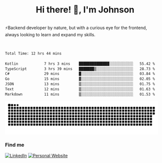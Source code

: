 <div id="user-content-toc">
  <ul align="center">
    <summary><h1 style="display: inline-block">Hi there! 👋, I'm Johnson</h1></summary>
  </ul>
</div>

⚡Backend developer by nature, but with a curious eye for the frontend, always looking to learn and expand my skills.

<br>


<!--START_SECTION:waka-->

```txt
Total Time: 12 hrs 44 mins

Kotlin            7 hrs 3 mins    ██████████████░░░░░░░░░░░   55.42 %
TypeScript        3 hrs 39 mins   ███████▒░░░░░░░░░░░░░░░░░   28.73 %
C#                29 mins         █░░░░░░░░░░░░░░░░░░░░░░░░   03.84 %
Go                15 mins         ▓░░░░░░░░░░░░░░░░░░░░░░░░   02.05 %
JSON              13 mins         ▒░░░░░░░░░░░░░░░░░░░░░░░░   01.75 %
Text              12 mins         ▒░░░░░░░░░░░░░░░░░░░░░░░░   01.63 %
Markdown          11 mins         ▒░░░░░░░░░░░░░░░░░░░░░░░░   01.53 %
```

<!--END_SECTION:waka-->

<picture>
  <source  srcset="https://github.com/joshwambere/joshwambere/blob/output/github-contribution-grid-snake-dark.svg?palette=github-dark">
  <source  srcset="https://github.com/joshwambere/joshwambere/blob/output/github-contribution-grid-snake.svg">
  <img alt="github contribution grid snake animation" src="https://github.com/joshwambere/joshwambere/blob/output/github-contribution-grid-snake.svg">
</picture>

### Find me
<a href="https://www.linkedin.com/in/dusabe-johnson" target="_blank"><img src="https://img.shields.io/badge/LinkedIn-%230077B5.svg?&style=flat&logo=linkedin&logoColor=white" alt="LinkedIn"></a>
‎‎ [![Personal Website](https://img.shields.io/badge/visit-Johnsonis.me-blue)](https://johnsonis.me/)
